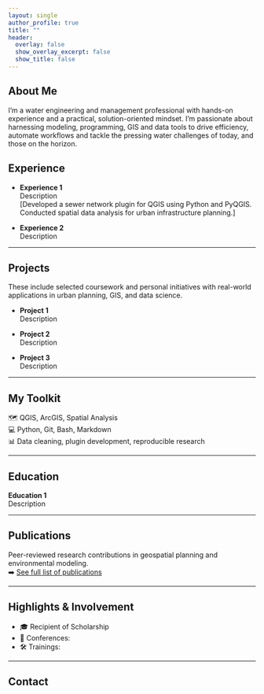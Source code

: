 ```yaml
---
layout: single
author_profile: true
title: ""
header:
  overlay: false
  show_overlay_excerpt: false
  show_title: false
---
```



## About Me

I’m a water engineering and management professional with hands-on experience and a practical, solution-oriented mindset. I’m passionate about harnessing modeling, programming, GIS and data tools to drive efficiency, automate workflows and tackle the pressing water challenges of today, and those on the horizon.


## Experience

- **Experience 1**  
  Description  
  [Developed a sewer network plugin for QGIS using Python and PyQGIS. Conducted spatial data analysis for urban infrastructure planning.]

- **Experience 2**  
  Description  

---

## Projects

These include selected coursework and personal initiatives with real-world applications in urban planning, GIS, and data science.

- **Project 1**  
  Description  

- **Project 2**  
  Description  

- **Project 3**  
  Description  

---

## My Toolkit

🗺️ QGIS, ArcGIS, Spatial Analysis  
💻 Python, Git, Bash, Markdown  
📊 Data cleaning, plugin development, reproducible research

---

## Education

**Education 1**  
Description  

---

## Publications

Peer-reviewed research contributions in geospatial planning and environmental modeling.  
➡️ [See full list of publications](/publications)

---

## Highlights & Involvement

- 🎓 Recipient of Scholarship  
- 🎤 Conferences:   
- 🛠️ Trainings:   

---

## Contact



